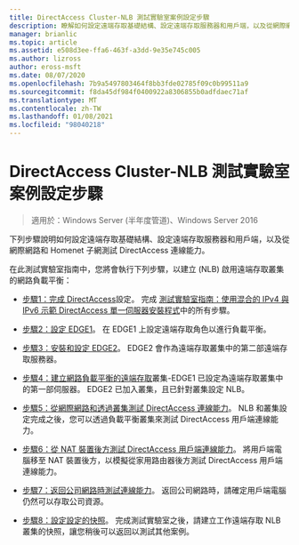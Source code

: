 ```yaml
---
title: DirectAccess Cluster-NLB 測試實驗室案例設定步驟
description: 瞭解如何設定遠端存取基礎結構、設定遠端存取服務器和用戶端，以及從網際網路和 Homenet 子網測試 DirectAccess 連線能力。
manager: brianlic
ms.topic: article
ms.assetid: e508d3ee-ffa6-463f-a3dd-9e35e745c005
ms.author: lizross
author: eross-msft
ms.date: 08/07/2020
ms.openlocfilehash: 7b9a5497803464f8bb3fde02785f09c0b99511a9
ms.sourcegitcommit: f8da45df984f0400922a8306855b0adfdaec71af
ms.translationtype: MT
ms.contentlocale: zh-TW
ms.lasthandoff: 01/08/2021
ms.locfileid: "98040218"
---
```

# <a name="steps-for-configuring-the-directaccess-cluster-nlb-test-lab"></a>DirectAccess Cluster-NLB 測試實驗室案例設定步驟

>適用於：Windows Server (半年度管道)、Windows Server 2016

下列步驟說明如何設定遠端存取基礎結構、設定遠端存取服務器和用戶端，以及從網際網路和 Homenet 子網測試 DirectAccess 連線能力。

在此測試實驗室指南中，您將會執行下列步驟，以建立 (NLB) 啟用遠端存取叢集的網路負載平衡：

-   [步驟1：完成 DirectAccess](STEP-1-Complete-the-DirectAccess-Configuration.md)設定。 完成 [測試實驗室指南：使用混合的 IPv4 與 IPv6 示範 DirectAccess 單一伺服器安裝程式](https://go.microsoft.com/fwlink/p/?LinkId=237004)中的所有步驟。

-   [步驟2：設定 EDGE1](STEP-2-Configure-EDGE1.md)。 在 EDGE1 上設定遠端存取角色以進行負載平衡。

-   [步驟3：安裝和設定 EDGE2](STEP-3-Install-and-Configure-EDGE2.md)。 EDGE2 會作為遠端存取叢集中的第二部遠端存取服務器。

-   [步驟4：建立網路負載平衡的遠端存取](STEP-4-Create-the-Network-Load-Balanced-Remote-Access-Cluster.md)叢集-EDGE1 已設定為遠端存取叢集中的第一部伺服器。 EDGE2 已加入叢集，且已針對叢集設定 NLB。

-   [步驟5：從網際網路和透過叢集測試 DirectAccess 連線能力](STEP-5-Test-DirectAccess-Connectivity-from-the-Internet-and-Through-the-Cluster.md)。 NLB 和叢集設定完成之後，您可以透過負載平衡叢集來測試 DirectAccess 用戶端連線能力。

-   [步驟6：從 NAT 裝置後方測試 DirectAccess 用戶端連線能力](STEP-6-Test-DirectAccess-Client-Connectivity-from-Behind-a-NAT-Device.md)。 將用戶端電腦移至 NAT 裝置後方，以模擬從家用路由器後方測試 DirectAccess 用戶端連線能力。

-   [步驟7：返回公司網路時測試連線能力](STEP-7-Test-Connectivity-When-Returning-to-the-Corpnet.md)。 返回公司網路時，請確定用戶端電腦仍然可以存取公司資源。

-   [步驟8：設定設定的快照](da-cluster-nlb-s8-snapshot.md)。 完成測試實驗室之後，請建立工作遠端存取 NLB 叢集的快照，讓您稍後可以返回以測試其他案例。



